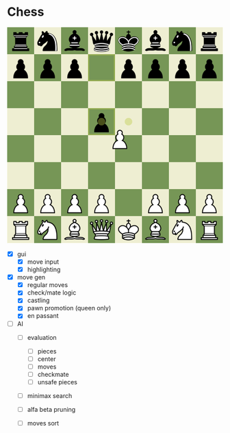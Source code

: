 # Chess

![](./demo.png)

- [x] gui
  - [x] move input
  - [x] highlighting 
- [x] move gen
  - [x] regular moves
  - [x] check/mate logic
  - [x] castling
  - [x] pawn promotion (queen only)
  - [x] en passant
- [ ] AI
  - [ ] evaluation
    - [ ] pieces
	- [ ] center
	- [ ] moves
	- [ ] checkmate
	- [ ] unsafe pieces
  - [ ] minimax search
  - [ ] alfa beta pruning
  - [ ] moves sort


